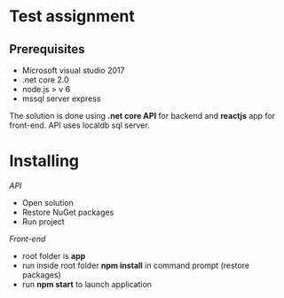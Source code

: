 # Test assignment
## Prerequisites

 - Microsoft visual studio 2017
 - .net core 2.0
 - node.js > v 6
 - mssql server express

The solution is done using **.net core API** for backend and **reactjs** app for front-end. API uses localdb sql server.

# Installing
*API*
 - Open solution
 - Restore NuGet packages
 - Run project
 
*Front-end*
 - root folder is **app**
 - run inside root folder **npm install** in command prompt (restore packages)
 - run **npm start** to launch application